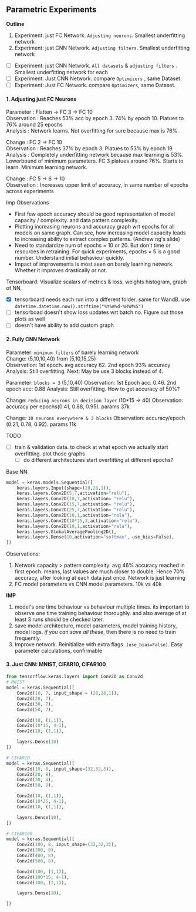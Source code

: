 

## Parametric Experiments
**Outline**
1. Experiment: just FC Network. `Adjusting neurons`. Smallest underfitting network
2. Experiment: just CNN Network. `Adjusting filters`. Smallest underfitting network
- [ ] Experiment: just CNN Network. `All datasets` & `adjusting filters` . Smallest underfitting network for each
- [ ] Experiment: Just CNN Network. compare `Optimizers` , same Dataset. 
- [ ] Experiment: Just FC Network. compare `Optimizers`, same Dataset.

#### 1. Adjusting just FC Neurons
Parameter	: Flatten -> FC 3 -> FC 10  
Observation	: Reaches 53% acc by epoch 3. 74% by epoch 10. Platues to 76% around 25 epochs  
Analysis	: Network learns. Not overfitting for sure because max is 76%.  

Change		: FC 2 -> FC 10  
Observation	: Reaches 37% by epoch 3. Platues to 53% by epoch 19  
Analysis	: Completely underfitting network because max learning is 53%. Lowerbound of minimum parameters. FC 3 platues around 76%. Starts to learn. Minimum learning network.

Change		: FC 5 -> 6 -> 10  
Observation	: Increases upper limit of accuracy, in same number of epochs across experiments  

Imp Observations
- First few epoch accuracy should be good representation of model capacity / complexity. and data pattern complexity. 
- Plotting increasing neurons and accuracy graph wrt epochs for all models on same graph. Can see, how increasing model capacity leads to increasing ability to extract complex patterns. (Andrew ng's slide)
- Need to standardize num of epochs = 10 or 20. But don't time or resources in retraining. For quick experiments, epochs = 5 is a good number. Understand initial behaviour quickly.
- Impact of improvements is most seen on barely learning network. Whether it improves drastically or not.

Tensorboard: Visualize scalars of metrics & loss, weights histogram, graph of NN, 
- [x] tensorboard needs each run into a different folder. same for WandB. use `datetime.datetime.now().strftime("%Y%m%d-%H%M%S")`
- [ ] tensorboad doesn't show loss updates wrt batch no. Figure out those plots as well
- [ ] doesn't have ability to add custom graph

#### 2. Fully CNN Network
Parameter: `minimum filters` of barely learning network  
Change: (5,10,10,40) from (5,10,15,25)  
Observation: 1st epoch. avg accuracy 62. 2nd epoch 93% accuracy
Analysis: Still overfitting. 
Next: May be use 3 blocks instead of 4.

Parameter: `blocks = 3` (5,10,40)
Observation: 1st Epoch acc: 0.46. 2nd epoch acc: 0.88
Analysis: Still overfitting. How to get accuracy of 50%?

Change: `reducing neurons in decision layer` (10*15 -> 40)
Observation: accuracy per epochs(0.41, 0.88, 0.95). params 37k

Change: `10 neurons everywhere & 3 blocks`
Observation: accuracy/epoch (0.21, 0.78, 0.92). params 11k

TODO
- [ ] train & validation data. to check at what epoch we actually start overfitting. plot those graphs
  - [ ] do different architectures start overfitting at different epochs?

Base NN: 
```python
model = keras.models.Sequential([
    keras.layers.Input(shape=(28,28,1)),
    keras.layers.Conv2D(5,7,activation="relu"),
    keras.layers.Conv2D(10,7,activation= "relu"),
    keras.layers.Conv2D(15,7,activation= "relu"),
    keras.layers.Conv2D(25,7,activation= "relu"),
    keras.layers.Conv2D(10,1,activation="relu"),
    keras.layers.Conv2D(10*15,3,activation="relu"),
    keras.layers.Conv2D(10,1,activation="relu"),
    keras.layers.GlobalAveragePooling2D(),
    keras.layers.Dense(10,activation="softmax", use_bias=False),
])
```

Observations:
1. Network capacity > pattern complexity. avg 46% accuracy reached in first epoch. means, last values are much closer to double. Hence 70% accuracy, after looking at each data just once. Network is just learning
2. FC model parameters vs CNN model parameters. 10k vs 40k

**IMP**
1. model's one time behaviour vs behaviour multiple times. its important to observe one time training behaviour thoroughly. and also average of at least 3 runs should be checked later.
2. save model architecture, model parameters, model training history, model logs. *if you can save all these*, then there is no need to train frequently. 
4. Improve network. Reinitialize with extra flags. `(use_bias=False)`. Easy parameter calculations, confirmable

#### 3. Just CNN: MNIST, CIFAR10, CIFAR100
```python
from tensorflow.keras.layers import Conv2D as Conv2d
# MNIST
model = keras.Sequential([
    Conv2d(10, 7, input_shape = (28,28,1)),
    Conv2d(20, 7),
    Conv2d(30, 7),
    Conv2d(50, 7),

    Conv2d(10, (1,1)),
    Conv2d(10*15, 4-1),
    Conv2d(10, (1,1)),

    layers.Dense(10)
])

# CIFAR10
model = keras.Sequential([
    Conv2d(10, 8, input_shape=(32,32,3)),
    Conv2d(20, 8),
    Conv2d(30, 8),
    Conv2d(50, 8),

    Conv2d(10, (1,1)),
    Conv2d(10*25, 4-1),
    Conv2d(10, (1,1)),

    layers.Dense(10),
])

# CIFAR100
model = keras.Sequential([
    Conv2d(100, 8, input_shape=(32,32,3)),
    Conv2d(200, 8),
    Conv2d(400, 8),
    Conv2d(500, 8),

    Conv2d(100, (1,1)),
    Conv2d(100*15, 4-1),
    Conv2d(100, (1,1)),

    layers.Dense(10),

])
```
